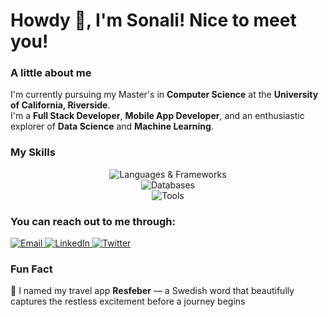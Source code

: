 # Howdy 👋, I'm Sonali! Nice to meet you!

### A little about me

I'm currently pursuing my Master's in **Computer Science** at the **University of California, Riverside**.  
I'm a **Full Stack Developer**, **Mobile App Developer**, and an enthusiastic explorer of **Data Science** and **Machine Learning**.  

### My Skills

<p align="center">
  <img src="https://skillicons.dev/icons?i=js,ts,html,css,react,nodejs,express,java,cpp,python" alt="Languages & Frameworks" />
  <br />
  <img src="https://skillicons.dev/icons?i=firebase,mongodb,sqlite,mysql" alt="Databases" />
  <br />
  <img src="https://skillicons.dev/icons?i=androidstudio,react,redux,figma,github,git,vscode,postman" alt="Tools" />
</p>

### You can reach out to me through:

<p>
  <a href="mailto:sonalibiswas242@gmail.com" target="_blank">
    <img alt="Email" src="https://img.shields.io/badge/Email-sonalibiswas242@gmail.com-b5838d?style=flat&logo=gmail&logoColor=white" />
  </a>
  <a href="https://www.linkedin.com/in/sonalibiswas242/" target="_blank">
    <img alt="LinkedIn" src="https://img.shields.io/badge/LinkedIn-sonalibiswas242-6d6875?style=flat&logo=linkedin&logoColor=white" />
  </a>
  <a href="https://x.com/Shonaaaliii" target="_blank">
    <img alt="Twitter" src="https://img.shields.io/badge/Twitter-Shonaaaliii-5e548e?style=flat&logo=twitter&logoColor=white" />
  </a>
</p>

### Fun Fact

📸 I named my travel app **Resfeber** — a Swedish word that beautifully captures the restless excitement before a journey begins

